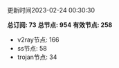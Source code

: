 更新时间2023-02-24 00:30:30

**总订阅: 73**
**总节点: 954**
**有效节点: 258**
- v2ray节点: 166
- ss节点: 58
- trojan节点: 34

